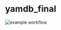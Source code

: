 # yamdb_final
![example workflow](https://github.com/dagedarr/yamdb_final/actions/workflows/yamdb_workflow.yml/badge.svg)